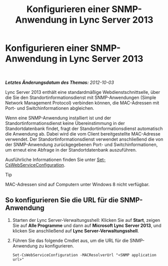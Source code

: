 ﻿---
title: Konfigurieren einer SNMP-Anwendung in Lync Server 2013
TOCTitle: Konfigurieren einer SNMP-Anwendung in Lync Server 2013
ms:assetid: c4b4a736-3b2e-45b9-a965-19d22161ad57
ms:mtpsurl: https://technet.microsoft.com/de-de/library/Gg412972(v=OCS.15)
ms:contentKeyID: 49295341
ms.date: 05/19/2016
mtps_version: v=OCS.15
ms.translationtype: HT
---

# Konfigurieren einer SNMP-Anwendung in Lync Server 2013

 

_**Letztes Änderungsdatum des Themas:** 2012-10-03_

Lync Server 2013 enthält eine standardmäßige Webdienstschnittselle, über die Sie den Standortinformationsdienst mit SNMP-Anwendungen (Simple Network Management Protocol) verbinden können, die MAC-Adressen mit Port- und Switchinformationen abgleichen.

Wenn eine SNMP-Anwendung installiert ist und der Standortinformationsdienst keine Übereinstimmung in der Standortdatenbank findet, fragt der Standortinformationsdienst automatisch die Anwendung ab. Dabei wird die vom Client bereitgestellte MAC-Adresse verwendet. Der Standortinformationsdienst verwendet anschließend die von der SNMP-Anwendung zurückgegebenen Port- und Switchinformationen, um erneut eine Abfrage in der Standortdatenbank auszuführen.

Ausführliche Informationen finden Sie unter [Set-CsWebServiceConfiguration](set-cswebserviceconfiguration.md).


> [!TIP]
> MAC-Adressen sind auf Computern unter Windows&nbsp;8 nicht verfügbar.



## So konfigurieren Sie die URL für die SNMP-Anwendung

1.  Starten der Lync Server-Verwaltungsshell: Klicken Sie auf **Start**, zeigen Sie auf **Alle Programme** und dann auf **Microsoft Lync Server 2013**, und klicken Sie anschließend auf **Lync Server-Verwaltungsshell**.

2.  Führen Sie das folgende Cmdlet aus, um die URL für die SNMP-Anwendung zu konfigurieren.
    
        Set-CsWebServiceConfiguration -MACResolverUrl "<SNMP application url>"


